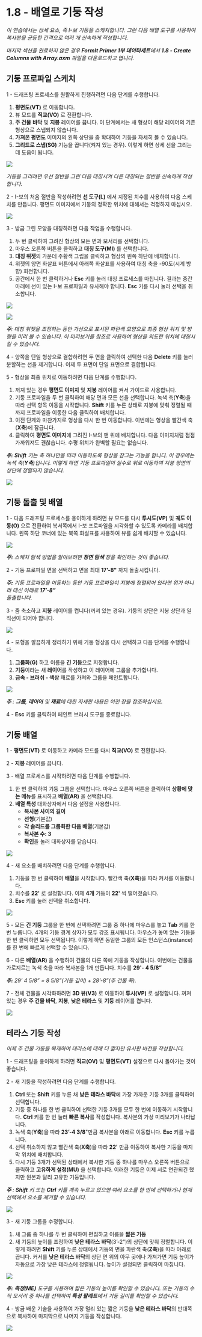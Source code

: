 # 1.8 - 배열로 기둥 작성

_이 연습에서는 상세 요소, 즉 I-보 기둥을 스케치합니다. 그런 다음 배열 도구를 사용하여 복사본을 균등한 간격으로 여러 개 신속하게 작성합니다._

_마지막 섹션을 완료하지 않은 경우_ _**FormIt Primer 1부 데이터세트**에서_ _**1.8 - Create Columns with Array.axm**_ _파일을 다운로드하고 엽니다._

## **기둥 프로파일 스케치**

1 - 드래프팅 프로세스를 원활하게 진행하려면 다음 단계를 수행합니다.

1. **평면도(VT)** 로 이동합니다.
2. 뷰 모드를 **직교(VO)** 로 전환합니다.
3. **주 건물** **바닥** 및 **지붕** 레이어를 끕니다. 이 단계에서는 새 형상이 해당 레이어의 기존 형상으로 스냅되지 않습니다.
4. **가져온 평면도** 이미지의 왼쪽 상단을 줌 확대하여 기둥을 자세히 볼 수 있습니다.
5. **그리드로 스냅(SG)** 기능을 끕니다(켜져 있는 경우). 이렇게 하면 상세 선을 그리는 데 도움이 됩니다.

![](<../../.gitbook/assets/0 (13) (1).png>)

_기둥을 그리려면 우선 절반을 그린 다음 대칭시켜 다른 대칭되는 절반을 신속하게 작성합니다._

2 - I-보의 처음 절반을 작성하려면 **선 도구(L)** 에서 지정된 치수를 사용하여 다음 스케치를 만듭니다. 평면도 이미지에서 기둥의 정확한 위치에 대해서는 걱정하지 마십시오.

![](<../../.gitbook/assets/1 (18).png>)

3 - 방금 그린 모양을 대칭하려면 다음 작업을 수행합니다.

1. 두 번 클릭하여 그려진 형상의 모든 면과 모서리를 선택합니다.
2. 마우스 오른쪽 버튼을 클릭하고 **대칭 도구(MI)** 를 선택합니다.
3. **대칭 위젯**의 가운데 주황색 그립을 클릭하고 형상의 왼쪽 하단에 배치합니다.
4. 위젯의 양면 화살표 버튼에서 아래쪽 화살표를 사용하여 대칭 축을 -90도(시계 방향) 회전합니다.
5. 공간에서 한 번 클릭하거나 **Esc** 키를 눌러 대칭 프로세스를 마칩니다. 결과는 중간 아래에 선이 있는 I-보 프로파일과 유사해야 합니다. **Esc** 키를 다시 눌러 선택을 취소합니다.

![](<../../.gitbook/assets/2 (5).png>)

![](<../../.gitbook/assets/3 (7).png>)

_**주**: 대칭 위젯을 조정하는 동안 가상으로 표시된 파란색 모양으로 최종 형상 위치 및 방향을 미리 볼 수 있습니다. 이 미리보기를 참조로 사용하여 형상을 의도한 위치에 대칭시킬 수 있습니다._

4 - 양쪽을 단일 형상으로 결합하려면 두 면을 클릭하여 선택한 다음 **Delete** 키를 눌러 분할하는 선을 제거합니다. 이제 두 표면이 단일 표면으로 결합됩니다.

5 - 형상을 최종 위치로 이동하려면 다음 단계를 수행합니다.

1. 꺼져 있는 경우 **평면도 이미지** 및 **지붕** 레이어를 켜서 가이드로 사용합니다.
2. 기둥 프로파일을 두 번 클릭하여 해당 면과 모든 선을 선택합니다. 녹색 축(**Y축**)을 따라 선택 항목 이동을 시작합니다. **Shift** 키를 누른 상태로 지붕에 맞춰 정렬될 때까지 프로파일을 이동한 다음 클릭하여 배치합니다.
3. 이전 단계와 마찬가지로 형상을 다시 한 번 이동합니다. 이번에는 형상을 빨간색 축(**X축**)에 잠급니다.
4. 클릭하여 **평면도 이미지**에 그려진 I-보의 맨 위에 배치합니다. 다음 이미지처럼 점점 가까워져도 괜찮습니다. 수평 위치가 완벽할 필요는 없습니다.

_**주:**_ _**Shift**_ _키는 축 하나만을 따라 이동하도록 형상을 잠그는 기능을 합니다. 이 경우에는 녹색 축(**Y축**)입니다. 이렇게 하면 기둥 프로파일이 실수로 위로 이동하여 지붕 평면의 상단에 정렬되지 않습니다._

![](<../../.gitbook/assets/4 (9) (1).png>)

## **기둥 돌출 및 배열**

1 - 다음 드래프팅 프로세스를 용이하게 하려면 뷰 모드를 다시 **투시도(VP)** 및 **궤도 이동(O)** 으로 전환하여 북서쪽에서 I-보 프로파일을 시각화할 수 있도록 카메라를 배치합니다. 왼쪽 하단 코너에 있는 북쪽 화살표를 사용하여 뷰를 쉽게 배치할 수 있습니다.

![](<../../.gitbook/assets/5 (1).jpeg>)

_**주:**_ _스케치 탐색 방법을 알아보려면_ _**장면 탐색**_ _장을 확인하는 것이 좋습니다._

2 - 기둥 프로파일 면을 선택하고 면을 최대 **17’-8"** 까지 돌출시킵니다.

_**주:**_ _기둥 프로파일을 이동하는 동안 기둥 프로파일이 지붕에 정렬되어 있다면 위가 아니라 대신 아래로_ _**17’-8”**_\
_돌출합니다._

3 - 줌 축소하고 **지붕** 레이어를 켭니다(꺼져 있는 경우). 기둥의 상단은 지붕 상단과 일직선이 되어야 합니다.

![](<../../.gitbook/assets/6 (9) (1).png>)

4 - 모형을 깔끔하게 정리하기 위해 기둥 형상을 다시 선택하고 다음 단계를 수행합니다.

1. **그룹화(G)** 하고 이름을 **긴 기둥**으로 지정합니다.
2. **기둥**이라는 새 **레이어**를 작성하고 이 레이어에 그룹을 추가합니다.
3. **금속 - 브러쉬 - 색상** 재료를 가져와 그룹을 페인트합니다.

![](<../../.gitbook/assets/7 (4) (1).png>)

_**주**_ _:_ _**그룹**,_ _**레이어** 및_ _**재료**에 대한 자세한 내용은 이전 장을 참조하십시오._

4 - **Esc** 키를 클릭하여 페인트 브러시 도구를 종료합니다.

## **기둥 배열**

1 - **평면도(VT)** 로 이동하고 카메라 모드를 다시 **직교(VO)** 로 전환합니다.

2 - **지붕** 레이어를 끕니다.

3 - 배열 프로세스를 시작하려면 다음 단계를 수행합니다.

1. 한 번 클릭하여 기둥 그룹을 선택합니다. 마우스 오른쪽 버튼을 클릭하여 **상황에 맞는 메뉴**를 표시하고 **배열(AR)** 을 선택합니다.
2. **배열 특성** 대화상자에서 다음 설정을 사용합니다.
   * **복사본 사이의 길이**
   * **선형**(기본값)
   * **각 솔리드를 그룹화한 다음 배열**(기본값)
   * **복사본 수: 3**
   * **확인**을 눌러 대화상자를 닫습니다.

![](<../../.gitbook/assets/8 (3) (1).png>)

4 - 새 요소를 배치하려면 다음 단계를 수행합니다.

1. 기둥을 한 번 클릭하여 **배열**을 시작합니다. 빨간색 축(**X축**)을 따라 커서를 이동합니다.
2. 치수를 **22'** 로 설정합니다. 이제 **4개** 기둥이 **22'** 씩 떨어졌습니다.
3. **Esc** 키를 눌러 선택을 취소합니다.

![](<../../.gitbook/assets/9 (6) (1).png>)

5 - 모든 **긴 기둥** 그룹을 한 번에 선택하려면 그룹 중 하나에 마우스를 놓고 **Tab** 키를 한 번 누릅니다. 4개의 기둥 경계 상자가 모두 강조 표시됩니다. 마우스가 놓여 있는 기둥을 한 번 클릭하면 모두 선택됩니다. 이렇게 하면 동일한 그룹의 모든 인스턴스(instance)를 한 번에 빠르게 선택할 수 있습니다.

6 - 다른 **배열(AR)** 을 수행하여 건물의 다른 쪽에 기둥을 작성합니다. 이번에는 건물을 가로지르는 녹색 축을 따라 복사본을 1개 만듭니다. 치수를 **29'- 4 5/8”**

_**주:**_ _29’ 4 5/8” = 8 5/8”(기둥 깊이) + 28’-8”(주 건물 폭)._

7 - 전체 건물을 시각화하려면 **3D 뷰(V3)** 로 이동하여 **투시(VP)** 로 설정합니다. 꺼져 있는 경우 **주 건물 바닥**, **지붕**, **낮은 테라스** 및 **기둥** 레이어를 켭니다.

![](<../../.gitbook/assets/10 (7) (1).png>)

## **테라스 기둥 작성**

_이제 주 건물 기둥을 복제하여 테라스에 대해 더 짧지만 유사한 버전을 작성합니다._

1 - 드래프팅을 용이하게 하려면 **직교(OV)** 및 **평면도(VT)** 설정으로 다시 돌아가는 것이 좋습니다.

2 - 새 기둥을 작성하려면 다음 단계를 수행합니다.

1. **Ctrl** 또는 **Shift** 키를 누른 채 **낮은 테라스 바닥**에 가장 가까운 기둥 3개를 클릭하여 선택합니다.
2. 기둥 중 하나를 한 번 클릭하여 선택한 기둥 3개를 모두 한 번에 이동하기 시작합니다. **Ctrl** 키를 한 번 눌러 **빠른 복사**를 작성합니다. 복사본의 가상 미리보기가 나타납니다.
3. 녹색 축(**Y축**)을 따라 **23’-4 3/8**"만큼 복사본을 아래로 이동합니다. **Esc** 키를 누릅니다.
4. 선택 취소하지 않고 빨간색 축(**X축**)을 따라 **22'** 만큼 이동하여 복사한 기둥을 마지막 위치에 배치합니다.
5. 다시 기둥 3개가 선택된 상태에서 복사한 기둥 중 하나를 마우스 오른쪽 버튼으로 클릭하고 **고유하게 설정(MU)** 을 선택합니다. 이러한 기둥은 이제 서로 연관되긴 했지만 원본과 달리 고유한 기둥입니다.

_**주**_ _:_ _**Shift**_ _키 또는_ _**Ctrl**_ _키를 계속 누르고 있으면 여러 요소를 한 번에 선택하거나 현재 선택에서 요소를 제거할 수 있습니다._

![](<../../.gitbook/assets/11 (7) (1).png>)

3 - 새 기둥 그룹을 수정합니다.

1. 새 그룹 중 하나를 두 번 클릭하여 편집하고 이름을 **짧은 기둥**
2. 새 기둥의 높이를 조정하여 **낮은 테라스** **바닥**(3’-2")의 상단에 맞춰 정렬합니다. 이렇게 하려면 **Shift** 키를 누른 상태에서 기둥의 면을 파란색 축(**Z축**)을 따라 아래로 끕니다. 커서를 **낮은 테라스 바닥**의 상단 면 위의 아무 곳에나 가져가면 기둥 높이가 자동으로 가장 낮은 테라스에 정렬됩니다. 높이가 설정되면 클릭하여 마칩니다.

![](<../../.gitbook/assets/12 (4).png>)

_**주:**_ _**측정(ME)**_ _도구를 사용하여 짧은 기둥의 높이를 확인할 수 있습니다. 또는 기둥의 수직 모서리 중 하나를 선택하여_ _**특성 팔레트**에서 기둥 길이를 확인할 수 있습니다._

4 - 방금 배운 기술을 사용하여 가장 멀리 있는 짧은 기둥을 **낮은 테라스 바닥**의 반대쪽으로 복사하여 마지막으로 나머지 기둥을 작성합니다.

![](<../../.gitbook/assets/13 (4).png>)
